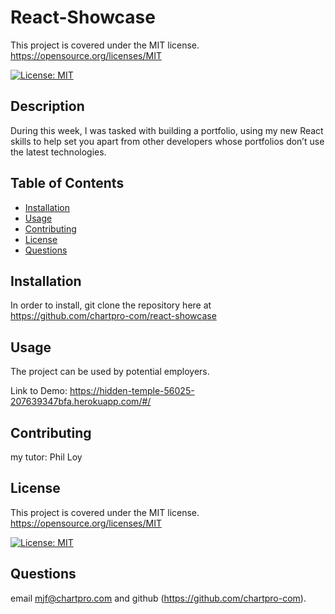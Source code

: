 # React-Showcase


This project is covered under the MIT license. https://opensource.org/licenses/MIT
    
[![License: MIT](https://img.shields.io/badge/License-MIT-yellow.svg)](https://opensource.org/licenses/MIT)

## Description

During this week, I was tasked with building a portfolio, using my new React skills to help set you apart from other developers whose portfolios don’t use the latest technologies.

## Table of Contents
- [Installation](#installation)
- [Usage](#usage)
- [Contributing](#contributing)
- [License](#license)
- [Questions](#questions)
   
## Installation

In order to install, git clone the repository here at https://github.com/chartpro-com/react-showcase

## Usage

The project can be used by potential employers.

Link to Demo: https://hidden-temple-56025-207639347bfa.herokuapp.com/#/

## Contributing

my tutor: Phil Loy

## License

This project is covered under the MIT license. https://opensource.org/licenses/MIT
    
[![License: MIT](https://img.shields.io/badge/License-MIT-yellow.svg)](https://opensource.org/licenses/MIT)

## Questions

email mjf@chartpro.com and github (https://github.com/chartpro-com).
  